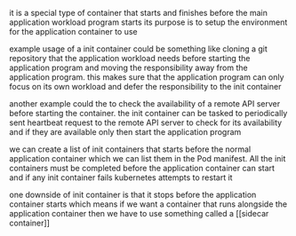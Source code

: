 it is a special type of container that starts and finishes before the main application workload program starts 
its purpose is to setup the environment for the application container to use 

example usage of a init container could be something like cloning a git repository that the application workload needs before starting the application program and moving the responsibility away from the application program. this makes sure that the application program can only focus on its own workload and defer the responsibility to the init container 

another example could the to check the availability of a remote API server before starting the container. the init container can be tasked to periodically sent heartbeat request to the remote API server to check for its availability and if they are available only then start the application program 

we can create a list of init containers that starts before the normal application container which we can list them in the Pod manifest. All the init containers must be completed before the application container can start and if any init container fails kubernetes attempts to restart it

one downside of init container is that it stops before the application container starts which means if we want a container that runs alongside the application container then we have to use something called a [[sidecar container]]

